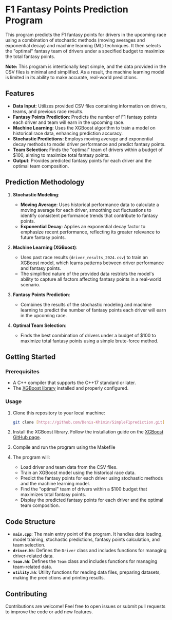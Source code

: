 # F1 Fantasy Points Prediction Program

This program predicts the F1 fantasy points for drivers in the upcoming race using a combination of stochastic methods (moving averages and exponential decay) and machine learning (ML) techniques. It then selects the "optimal" fantasy team of drivers under a specified budget to maximize the total fantasy points.

**Note:** This program is intentionally kept simple, and the data provided in the CSV files is minimal and simplified. As a result, the machine learning model is limited in its ability to make accurate, real-world predictions.

## Features

- **Data Input**: Utilizes provided CSV files containing information on drivers, teams, and previous race results.
- **Fantasy Points Prediction**: Predicts the number of F1 fantasy points each driver and team will earn in the upcoming race.
- **Machine Learning**: Uses the XGBoost algorithm to train a model on historical race data, enhancing prediction accuracy.
- **Stochastic Predictions**: Employs moving average and exponential decay methods to model driver performance and predict fantasy points.
- **Team Selection**: Finds the "optimal" team of drivers within a budget of $100, aiming to maximize total fantasy points.
- **Output**: Provides predicted fantasy points for each driver and the optimal team composition.

## Prediction Methodology

1. **Stochastic Modeling**:
    - **Moving Average**: Uses historical performance data to calculate a moving average for each driver, smoothing out fluctuations to identify consistent performance trends that contribute to fantasy points.
    - **Exponential Decay**: Applies an exponential decay factor to emphasize recent performance, reflecting its greater relevance to future fantasy points.

2. **Machine Learning (XGBoost)**:
    - Uses past race results (`driver_results_2024.csv`) to train an XGBoost model, which learns patterns between driver performance and fantasy points.
    - The simplified nature of the provided data restricts the model's ability to capture all factors affecting fantasy points in a real-world scenario.

3. **Fantasy Points Prediction**:
    - Combines the results of the stochastic modeling and machine learning to predict the number of fantasy points each driver will earn in the upcoming race.

4. **Optimal Team Selection**:
    - Finds the best combination of drivers under a budget of $100 to maximize total fantasy points using a simple brute-force method.

## Getting Started

### Prerequisites

- A C++ compiler that supports the C++17 standard or later.
- The [XGBoost library](https://github.com/dmlc/xgboost) installed and properly configured.

### Usage

1. Clone this repository to your local machine:
   ```bash
   git clone [https://github.com/Denis-Khimin/SimpleF1prediction.git]
   ```
2. Install the XGBoost library. Follow the installation guide on the [XGBoost GitHub page](https://github.com/dmlc/xgboost).

3. Compile and run the program using the Makefile

4. The program will:
   - Load driver and team data from the CSV files.
   - Train an XGBoost model using the historical race data.
   - Predict the fantasy points for each driver using stochastic methods and the machine learning model.
   - Find the "optimal" team of drivers within a $100 budget that maximizes total fantasy points.
   - Display the predicted fantasy points for each driver and the optimal team composition.

## Code Structure

- **`main.cpp`**: The main entry point of the program. It handles data loading, model training, stochastic predictions, fantasy points calculation, and team selection.
- **`driver.hh`**: Defines the `Driver` class and includes functions for managing driver-related data.
- **`team.hh`**: Defines the `Team` class and includes functions for managing team-related data.
- **`utility.hh`**: Utility functions for reading data files, preparing datasets, making the predictions and printing results.

## Contributing

Contributions are welcome! Feel free to open issues or submit pull requests to improve the code or add new features.
